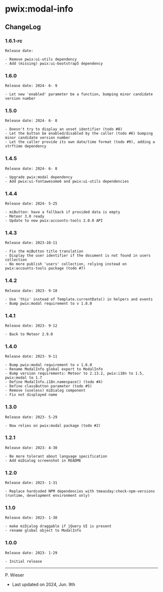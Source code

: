 # pwix:modal-info

## ChangeLog

### 1.6.1-rc

    Release date: 

    - Remove pwix:ui-utils dependency
    - Add (missing) pwix:ui-bootstrap5 dependency

### 1.6.0

    Release date: 2024- 6- 9

    - Let new 'enabled' parameter be a function, bumping minor candidate version number

### 1.5.0

    Release date: 2024- 6- 8

    - Doesn't try to display an unset identifier (todo #8)
    - Let the button be enabled/disabled by the caller (todo #6) bumping minor candidate version number
    - Let the caller provide its own date/time format (todo #9), adding a strftime dependency

### 1.4.5

    Release date: 2024- 6- 8

    - Upgrade pwix:modal dependency
    - Add pwix:ui-fontawesome6 and pwix:ui-utils dependencies

### 1.4.4

    Release date: 2024- 5-25

    - miButton: have a fallback if provided data is empty
    - Meteor 3.0 ready
    - Update to new pwix:accounts-tools 2.0.0 API

### 1.4.3

    Release date: 2023-10-11

    - Fix the miButton title translation
    - Display the user identifier if the document is not found in users collection
    - No more publish 'users' collection, relying instead on pwix:accounts-tools package (todo #7)

### 1.4.2

    Release date: 2023- 9-18

    - Use 'this' instead of Template.currentData() in helpers and events
    - Bump pwix:modal requirement to v 1.8.0

### 1.4.1

    Release date: 2023- 9-12

    - Back to Meteor 2.9.0

### 1.4.0

    Release date: 2023- 9-11

    - Bump pwix:modal requirement to v 1.6.0
    - Rename ModalInfo global export to ModalInfo
    - Bump version requirements: Meteor to 2.13.2, pwix:i18n to 1.5, pwix:modal to 1.7
    - Define ModalInfo.i18n.namespace() (todo #4)
    - Define classButton parameter (todo #5)
    - Remove (useless) miDialog component
    - Fix not displayed name

### 1.3.0

    Release date: 2023- 5-29

    - Now relies on pwix:modal package (todo #2)

### 1.2.1

    Release date: 2023- 4-30

    - Be more tolerant about language specification
    - Add miDialog screenshot in README

### 1.2.0

    Release date: 2023- 1-31

    - Replace hardcoded NPM dependencies with tmeasday:check-npm-versions (runtime, development environment only)

### 1.1.0

    Release date: 2023- 1-30

    - make miDialog draggable if jQuery UI is present
    - rename global object to ModalInfo

### 1.0.0

    Release date: 2023- 1-29

    - Initial release

---
P. Wieser
- Last updated on 2024, Jun. 9th
